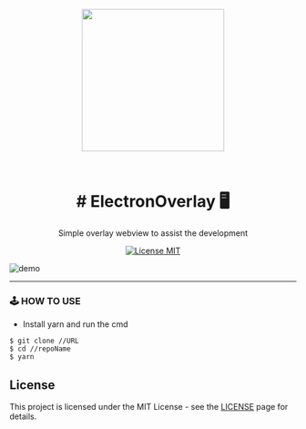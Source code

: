 <h1 align="center">
<br>
  <img src="https://fabiobrandao.net.br/blog/wp-content/uploads/2018/05/electron.png" width="250px" /><br>
<br>
<br>
# ElectronOverlay 🖥
</h1>
<p align="center">Simple overlay webview to assist the development</p>
<p align="center">
  <a href="https://opensource.org/licenses/MIT">
    <img src="https://img.shields.io/badge/License-MIT-blue.svg" alt="License MIT">
  </a>
</p>

<div>
  <img src="https://i.imgur.com/BfkzFLx.png" alt="demo">
</div>

<hr />


### 🕹 HOW TO USE

- Install yarn and run the cmd

```
$ git clone //URL
$ cd //repoName
$ yarn

```

## License

This project is licensed under the MIT License - see the [LICENSE](https://opensource.org/licenses/MIT) page for details.
